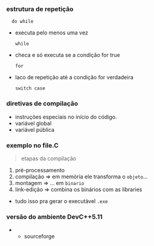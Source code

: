 ### estrutura de repetição 

      do while
   - executa pelo menos uma vez

         while
- checa e só executa se a condição for true 

      for
- laco de repetição até a condição for verdadeira 

      switch case

### diretivas de compilação

- instruções especiais no início do código.
- variável global
- variável pública


### exemplo no file.C

> etapas da compilação
1. pré-processamento
2. compilação =>  em memória ele transforma o `objeto`...
3. montagem =>  ... em `binario`
4. link-edição => combina os binários com as libraries

* tudo isso pra gerar o executável `.exe`

### versão do ambiente DevC++5.11
- - sourceforge

<br>


